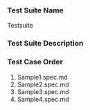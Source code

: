 ### Test Suite Name
Testsuite

### Test Suite Description

### Test Case Order
1. Sample1.spec.md
3. Sample2.spec.md
2. Sample3.spec.md
4. Sample4.spec.md

